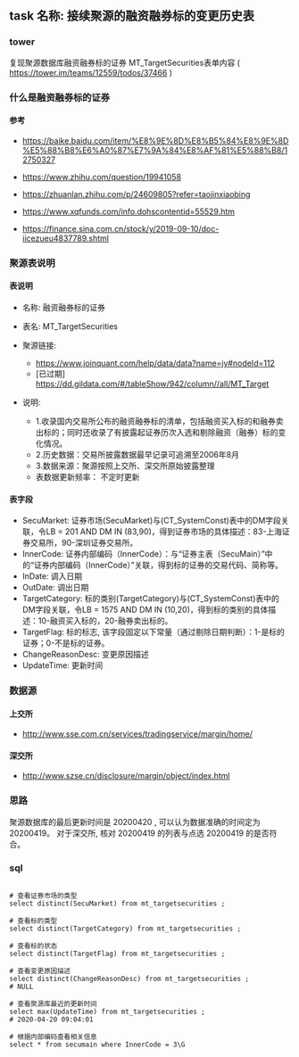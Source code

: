 ## task 名称: 接续聚源的融资融券标的变更历史表 

### tower
复现聚源数据库融资融券标的证券 MT_TargetSecurities表单内容 ( https://tower.im/teams/12559/todos/37466 ) 

### 什么是融资融券标的证券 
#### 参考 
- https://baike.baidu.com/item/%E8%9E%8D%E8%B5%84%E8%9E%8D%E5%88%B8%E6%A0%87%E7%9A%84%E8%AF%81%E5%88%B8/12750327 
- https://www.zhihu.com/question/19941058 
- https://zhuanlan.zhihu.com/p/24609805?refer=taojinxiaobing 

- https://www.xqfunds.com/info.dohscontentid=55529.htm
- https://finance.sina.com.cn/stock/y/2019-09-10/doc-iicezueu4837789.shtml 


### 聚源表说明
#### 表说明 
- 名称: 融资融券标的证券  
- 表名: MT_TargetSecurities
- 聚源链接: 
    - https://www.joinquant.com/help/data/data?name=jy#nodeId=112  
    - [已过期] https://dd.gildata.com/#/tableShow/942/column//all/MT_Target 

- 说明:   
    - 1.收录国内交易所公布的融资融券标的清单，包括融资买入标的和融券卖出标的；同时还收录了有披露起证券历次入选和剔除融资（融券）标的变化情况。
    - 2.历史数据：交易所披露数据最早记录可追溯至2006年8月
    - 3.数据来源：聚源按照上交所、深交所原始披露整理
    - 表数据更新频率： 不定时更新
#### 表字段 
- SecuMarket: 证券市场(SecuMarket)与(CT_SystemConst)表中的DM字段关联，令LB = 201 AND DM IN (83,90)，得到证券市场的具体描述：83-上海证券交易所，90-深圳证券交易所。 
- InnerCode: 证券内部编码（InnerCode）：与“证券主表（SecuMain）”中的“证券内部编码（InnerCode）”关联，得到标的证券的交易代码、简称等。 
- InDate: 调入日期 
- OutDate: 调出日期 
- TargetCategory: 标的类别(TargetCategory)与(CT_SystemConst)表中的DM字段关联，令LB = 1575 AND DM IN (10,20)，得到标的类别的具体描述：10-融资买入标的，20-融券卖出标的。 
- TargetFlag: 标的标志, 该字段固定以下常量（通过剔除日期判断）：1-是标的证券；0-不是标的证券。 
- ChangeReasonDesc: 变更原因描述 
- UpdateTime: 更新时间  

### 数据源
#### 上交所 
- http://www.sse.com.cn/services/tradingservice/margin/home/ 

#### 深交所 
- http://www.szse.cn/disclosure/margin/object/index.html 


### 思路 
聚源数据库的最后更新时间是 20200420 , 可以认为数据准确的时间定为 20200419。 
对于深交所, 核对 20200419 的列表与点选 20200419 的是否符合。 



### sql 
```shell script

# 查看证券市场的类型
select distinct(SecuMarket) from mt_targetsecurities ; 

# 查看标的类型 
select distinct(TargetCategory) from mt_targetsecurities ; 

# 查看标的状态 
select distinct(TargetFlag) from mt_targetsecurities ; 

# 查看变更原因描述 
select distinct(ChangeReasonDesc) from mt_targetsecurities ; 
# NULL 

# 查看聚源库最近的更新时间 
select max(UpdateTime) from mt_targetsecurities ; 
# 2020-04-20 09:04:01 

# 根据内部编码查看相关信息 
select * from secumain where InnerCode = 3\G 

```